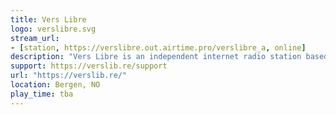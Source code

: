 ```yaml
---
title: Vers Libre
logo: verslibre.svg
stream_url:
- [station, https://verslibre.out.airtime.pro/verslibre_a, online]
description: "Vers Libre is an independent internet radio station based in Bergen, Norway. If you have access to the internet, you can listen."
support: https://verslib.re/support
url: "https://verslib.re/"
location: Bergen, NO
play_time: tba
---
```


